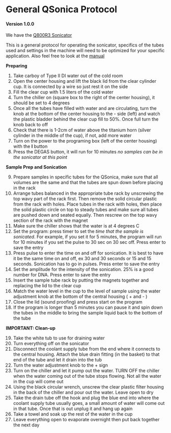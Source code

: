 # General QSonica Protocol

#### Version 1.0.0

We have the [Q800R3 Sonicator](https://www.sonicator.com/collections/sonicators/products/q800r-sonicator)

This is a general protocol for operating the sonicator, specifics of the tubes used and settings in the machine will need to be optimized for your specific application. Also feel free to look at the [manual](https://github.com/meschedl/MESPutnam_Open_Lab_Notebook/blob/master/company-protocols/Q800R3_Instruction_Manual.pdf)

**Preparing**

1. Take carboy of Type II DI water out of the cold room
2. Open the center housing and lift the black lid from the clear cylinder cup. It is connected by a wire so just rest it on the side
3. Fill the clear cup with 1.5 liters of the cold water
4. Turn the chiller on (square box to the right of the center housing), it should be set to 4 degrees
5. Once all the tubes have filled with water and are circulating, turn the knob at the bottom of the center housing to the - side (left) and watch the plastic bladder behind the clear cup fill to 50%. Once full turn the knob back to off
6. Check that there is 1-2cm of water above the titanium horn (silver cylinder in the middle of the cup), if not, add more water
7. Turn on the power to the programing box (left of the center housing) with the **l** button
8. Press the DEGAS button, it will run for 10 minutes _no samples can be in the sonicator at this point_

**Sample Prep and Sonication**

9. Prepare samples in specific tubes for the QSonica, make sure that all volumes are the same and that the tubes are spun down before placing in the rack
10. Arrange tubes balanced in the appropriate tube rack by unscrewing the top wavy part of the rack first. Then remove the solid circular plastic from the rack with holes. Place tubes in the rack with holes, then place the solid plastic circle on top to steady tubes and make sure all tubes are pushed down and seated equally. Then rescrew on the top wavy section of the rack with the magnet
11. Make sure the chiller shows that the water is at 4 degrees C
12. Set the program: press timer to set the _time that the sample is sonicated_. For example, if you set it for 5 minutes, the program will run for 10 minutes if you set the pulse to 30 sec on 30 sec off. Press enter to save the entry
13. Press pulse to enter the time on and off for sonication. It is best to have it be the same time on and off, ex 30 and 30 seconds or 15 and 15 seconds. Sonication has to go in pulses. Press enter to save the entry
14. Set the amplitude for the intensity of the sonication. 25% is a good number for DNA. Press enter to save the entry
15. Insert the sample tube rack by putting the magnets together and replacing the lid to the clear cup
16. Match the water level in the cup to the level of sample using the water adjustment knob at the bottom of the central housing ( + and - )
17. Close the lid (sound proofing) and press start on the program
18. If the program is longer than 5 minutes you can pause it and spin down the tubes in the middle to bring the sample liquid back to the bottom of the tube

**IMPORTANT: Clean-up**

19. Take the white tub to use for draining water
20. Turn everything off on the sonicator
21. Disconnect the coolant supply tube from the end where it connects to the central housing. Attach the blue drain fitting (in the basket) to that end of the tube and let it drain into the tub
22. Turn the water adjustment knob to the + sign
23. Turn on the chiller and let it pump out the water. TURN OFF the chiller when the water coming out of the tube stops flowing. Not all the water in the cup will come out
24. Using the black circular wrench, unscrew the clear plastic filter housing in the back of the chiller and pour out the water. Leave open to dry
25. Take the drain tube off the hook and plug the blue end into where the coolant supply tube usually goes, a small amount of water will come out in that tube. Once that is out unplug it and hang up again
26. Take a towel and soak up the rest of the water in the cup
27. Leave everything open to evaporate overnight then put back together the next day
